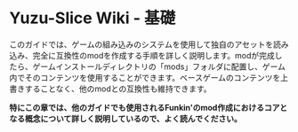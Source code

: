 # Yuzu-Slice Wiki - 基礎

このガイドでは、ゲームの組み込みのシステムを使用して独自のアセットを読み込み、完全に互換性のmodを作成する手順を詳しく説明します。modが完成したら、ゲームインストールディレクトリの「mods」フォルダに配置し、ゲーム内でそのコンテンツを使用することができます。ベースゲームのコンテンツを上書きすることなく、他のmodとの互換性も維持できます。

**特にこの章では、他のガイドでも使用されるFunkin'のmod作成におけるコアとなる概念について詳しく説明しているので、よく読んでください。**
